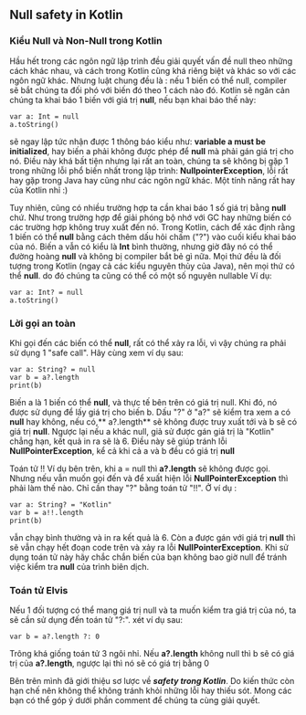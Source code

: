 ## Null safety in Kotlin

### Kiểu Null và Non-Null trong Kotlin
Hầu hết trong các ngôn ngữ lập trình đều giải quyết vấn đề null theo những cách khác nhau, và cách  trong Kotlin cũng khá riêng biệt và khác so với các ngôn ngữ khác. Nhưng luật chung đều là : nếu 1 biến có thể null, compiler sẽ bắt chúng ta đối phó với biến đó theo 1 cách nào đó. Kotlin sẽ ngăn cản chúng ta khai báo 1 biến với giá trị **null**, nếu bạn khai báo thế này:
```
var a: Int = null
a.toString()
```
sẽ ngay lập tức nhận được 1 thông báo kiểu như: **variable a must be initialized**, hay biến a phải không được phép để **null** mà phải gán giá trị cho nó. Điều này khá bất tiện nhưng lại rất an toàn, chúng ta sẽ không bị gặp 1 trong những lỗi phổ biến nhất trong lập trình: **NullpointerException**, lỗi rất hay gặp trong Java hay cũng như các ngôn ngữ khác. Một tính năng rất hay của Kotlin nhỉ :)

Tuy nhiên, cũng có nhiều trường hợp ta cần khai báo 1 số giá trị bằng **null** chứ. Như trong trường hợp để giải phóng bộ nhớ với GC hay những biến có các trường hợp không truy xuất đến nó. Trong Kotlin, cách để xác định rằng 1 biến có thể **null** bằng cách thêm dấu hỏi chấm ("?") vào cuối kiểu khai báo của nó. Biến a vẫn có kiểu là **Int** bình thường, nhưng giờ đây nó có thể đường hoàng **null** và không bị compiler bắt bẻ gì nữa. Mọi thứ đều là đối tượng trong Kotlin (ngay cả các kiểu nguyên thủy của Java), nên mọi thứ có thể **null**. do đó chúng ta cũng có thể có một số nguyên nullable
Ví dụ:
 
```
var a: Int? = null
a.toString()
```

### Lời gọi an toàn
Khi gọi đến các biến có thể **null**, rất có thể xảy ra lỗi, vì vậy chúng ra phải sử dụng 1 "safe call". Hãy cùng xem ví dụ sau:
```
var a: String? = null
var b = a?.length
print(b)
```
Biến a là 1 biến có thể **null**, và thực tế bên trên có giá trị null. Khi đó, nó được sử dụng để lấy giá trị cho biến b. Dấu "?" ở "a?" sẽ kiểm tra xem a có **null** hay không, nếu có,** a?.length** sẽ không được truy xuất tới và b sẽ có giá trị **null**. Ngược lại nếu a khác null, giả sử được gán giá trị là "Kotlin" chẳng hạn, kết quả in ra sẽ là 6. 
Điều này sẽ giúp tránh lỗi **NullPointerException**, kể cả khi cả a và b đều có giá trị **null** 

Toán tử !!
Ví dụ bên trên, khi a = null  thì **a?.length** sẽ không được gọi. Nhưng nếu vẫn muốn gọi đến và để xuất hiện lỗi **NullPointerException** thì phải làm thế nào. Chỉ cần thay "?" bằng toán tử "!!". Ở ví dụ :
```
var a: String? = "Kotlin"
var b = a!!.length
print(b)
```
vẫn chạy bình thường và in ra kết quả là 6.
Còn a được gán với giá trị **null** thì sẽ vẫn chạy hết đoạn code trên và xảy ra lỗi **NullPointerException**. Khi sử dụng toán tử này hãy chắc chắn biến của bạn không bao giờ null để tránh việc kiểm tra **null** của trình biên dịch.

### Toán tử Elvis

Nếu 1 đối tượng có thể mang giá trị null và ta muốn kiểm tra giá trị của nó, ta sẽ cần sử dụng đến toán tử "?:". xét ví dụ sau:

`var b = a?.length ?: 0`

Trông khá giống toán tử 3 ngôi nhỉ. Nếu **a?.length** không null thì b sẽ có giá trị của **a?.length**, ngược lại thì nó sẽ có giá trị bằng 0

Bên trên mình đã giới thiệu sơ lược về ***safety trong Kotlin***. Do kiến thức còn hạn chế nên không thể không tránh khỏi những lỗi hay thiếu sót. Mong các bạn có thể góp ý dưới phần comment để chúng ta cùng giải quyết.